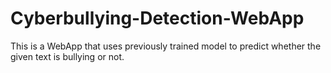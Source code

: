 # Cyberbullying-Detection-WebApp
This is a WebApp that uses previously trained model to predict whether the given text is bullying or not.
